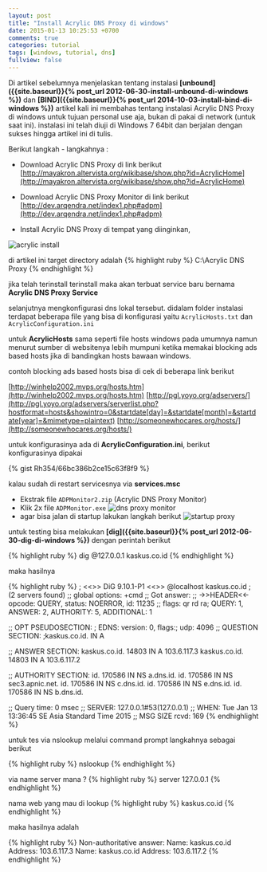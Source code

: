 ```yaml
---
layout: post
title: "Install Acrylic DNS Proxy di windows"
date: 2015-01-13 10:25:53 +0700
comments: true
categories: tutorial
tags: [windows, tutorial, dns]
fullview: false
---
```

Di artikel sebelumnya menjelaskan tentang instalasi **[unbound]({{site.baseurl}}{% post_url 2012-06-30-install-unbound-di-windows %})** dan **[BIND]({{site.baseurl}}{% post_url 2014-10-03-install-bind-di-windows %})** artikel kali ini membahas tentang instalasi Acrylic DNS Proxy di windows untuk tujuan personal use aja, bukan di pakai di network (untuk saat ini). instalasi ini telah diuji di Windows 7 64bit dan berjalan dengan sukses hingga artikel ini di tulis.

Berikut langkah - langkahnya :

- Download Acrylic DNS Proxy di link berikut [http://mayakron.altervista.org/wikibase/show.php?id=AcrylicHome](http://mayakron.altervista.org/wikibase/show.php?id=AcrylicHome)

- Download Acrylic DNS Proxy Monitor di link berikut [http://dev.arqendra.net/index1.php#adpm](http://dev.arqendra.net/index1.php#adpm)

- Install Acrylic DNS Proxy di tempat yang diinginkan, 

![acrylic install](http://s6.postimg.org/me8h1b1oh/acrylic.png)

di artikel ini target directory adalah 
{% highlight ruby %}
C:\Acrylic DNS Proxy
{% endhighlight %}

jika telah terinstall terinstall maka akan terbuat service baru bernama **Acrylic DNS Proxy Service**

selanjutnya mengkonfigurasi dns lokal tersebut. didalam folder instalasi terdapat beberapa file yang bisa di konfigurasi yaitu `AcrylicHosts.txt` dan `AcrylicConfiguration.ini`

untuk **AcrylicHosts** sama seperti file hosts windows pada umumnya namun menurut sumber di websitenya lebih mumpuni ketika memakai blocking ads based hosts jika di bandingkan hosts bawaan windows.

contoh blocking ads based hosts bisa di cek di beberapa link berikut

[http://winhelp2002.mvps.org/hosts.htm](http://winhelp2002.mvps.org/hosts.htm) 
[http://pgl.yoyo.org/adservers/](http://pgl.yoyo.org/adservers/serverlist.php?hostformat=hosts&showintro=0&startdate[day]=&startdate[month]=&startdate[year]=&mimetype=plaintext)
[http://someonewhocares.org/hosts/](http://someonewhocares.org/hosts/)

untuk konfigurasinya ada di **AcrylicConfiguration.ini**, berikut konfigurasinya dipakai

{% gist Rh354/66bc386b2ce15c63f8f9 %}

kalau sudah di restart servicesnya via **services.msc**

- Ekstrak file `ADPMonitor2.zip` (Acrylic DNS Proxy Monitor)
- Klik 2x file `ADPMonitor.exe`
![dns proxy monitor](http://s6.postimg.org/xf3m6btxd/dns_proxy.png)
- agar bisa jalan di startup lakukan langkah berikut
![startup proxy](http://s6.postimg.org/5uasf2ce9/startup_dns.png)

untuk testing bisa melakukan **[dig]({{site.baseurl}}{% post_url 2012-06-30-dig-di-windows %})** dengan perintah berikut

{% highlight ruby %}
dig @127.0.0.1 kaskus.co.id
{% endhighlight %}

maka hasilnya 

{% highlight ruby %}
; <<>> DiG 9.10.1-P1 <<>> @localhost kaskus.co.id
; (2 servers found)
;; global options: +cmd
;; Got answer:
;; ->>HEADER<<- opcode: QUERY, status: NOERROR, id: 11235
;; flags: qr rd ra; QUERY: 1, ANSWER: 2, AUTHORITY: 5, ADDITIONAL: 1

;; OPT PSEUDOSECTION:
; EDNS: version: 0, flags:; udp: 4096
;; QUESTION SECTION:
;kaskus.co.id.                  IN      A

;; ANSWER SECTION:
kaskus.co.id.           14803   IN      A       103.6.117.3
kaskus.co.id.           14803   IN      A       103.6.117.2

;; AUTHORITY SECTION:
id.                     170586  IN      NS      a.dns.id.
id.                     170586  IN      NS      sec3.apnic.net.
id.                     170586  IN      NS      c.dns.id.
id.                     170586  IN      NS      e.dns.id.
id.                     170586  IN      NS      b.dns.id.

;; Query time: 0 msec
;; SERVER: 127.0.0.1#53(127.0.0.1)
;; WHEN: Tue Jan 13 13:36:45 SE Asia Standard Time 2015
;; MSG SIZE  rcvd: 169
{% endhighlight %}

untuk tes via nslookup melalui command prompt langkahnya sebagai berikut

{% highlight ruby %}
nslookup
{% endhighlight %}
 
via name server mana ?
{% highlight ruby %}
server 127.0.0.1
{% endhighlight %}
 
nama web yang mau di lookup
{% highlight ruby %}
kaskus.co.id
{% endhighlight %}
 
maka hasilnya adalah

{% highlight ruby %} 
Non-authoritative answer:
Name:   kaskus.co.id
Address: 103.6.117.3
Name:   kaskus.co.id
Address: 103.6.117.2
{% endhighlight %}
